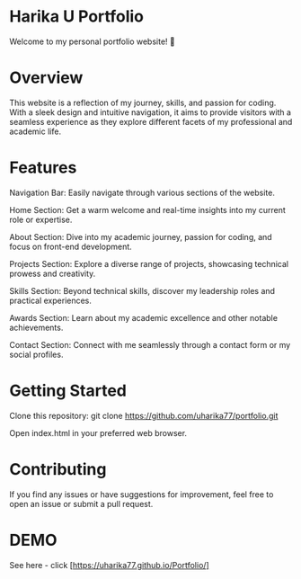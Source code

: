 # Harika U Portfolio

Welcome to my personal portfolio website! 🚀

# Overview

This website is a reflection of my journey, skills, and passion for coding. With a sleek design and intuitive navigation, it aims to provide visitors with a seamless experience as they explore different facets of my professional and academic life.

# Features

Navigation Bar: Easily navigate through various sections of the website.

Home Section: Get a warm welcome and real-time insights into my current role or expertise.

About Section: Dive into my academic journey, passion for coding, and focus on front-end development.

Projects Section: Explore a diverse range of projects, showcasing technical prowess and creativity.

Skills Section: Beyond technical skills, discover my leadership roles and practical experiences.

Awards Section: Learn about my academic excellence and other notable achievements.

Contact Section: Connect with me seamlessly through a contact form or my social profiles.

# Getting Started

Clone this repository: git clone https://github.com/uharika77/portfolio.git

Open index.html in your preferred web browser.

# Contributing

If you find any issues or have suggestions for improvement, feel free to open an issue or submit a pull request.

# DEMO
See here - click [https://uharika77.github.io/Portfolio/]
